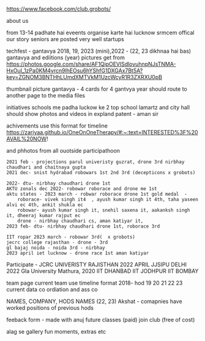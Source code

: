 https://www.facebook.com/club.grobots/


about us

from 13-14
padhate hai 
eveents organise karte hai 
lucknow srmcem 
offical 
our story 
seniors are posted very well 
startups


techfest - gantavya
2018, 19, 2023 (mini),2022 - (22, 23 dikhnaa hai bas)
gantavya and ediitions (year)
pictures get from 
https://photos.google.com/share/AF1QipOEVlSdlovuhnpNJsTNMA-HxOuI_1zPa0KM4vrcn9lhEOsu6hYShfG1DXGAx7Bt5A?key=ZGNOM3BNTHhLUmdXMTVkM1UzcWcyR1R3ZXRXU0pB

thumbnail picture
gantavya - 
4 cards for 4 gantvya year
should route to another page to the media files


initiatives
schools me padha 
luckow ke 2 top school 
lamartz and city hall
should show photos and videos in expland
patent - aman sir


achivements
use this format for timeline 
https://zariyaa.github.io/OneOnOneTherapy/#:~:text=INTERESTED%3F%20AVAIL%20NOW!

and phhotos from all ouotside participathoon 

    2021 feb - projections parul univeristy guzrat, drone 3rd nirbhay chaudhari and chaitnaya gupta
    2021 dec- snist hydrabad robowars 1st 2nd 3rd (decepticons x grobots)
    
    2022- dtu- nirbhay chaudhari drone 1st
    AKTU zonals dec 2022- robowar roborace and drone me 1st 
    aktu states - 2023 march - robwar roborace drone 1st gold medal  - 
        roborace- vivek singh it4  , ayush kumar singh it 4th, taha yaseen alvi ec 4th, ankit shukla ec
        robowar- ayush kumar singh it, snehil saxena it, aakanksh singh it, dheeraj kumar rajput ec
        drone - nirbhay chaudhari cs, aman katiyar it, 
    2023 feb- dtu- nirbhay chaudhari drone 1st, roborace 3rd 
     
    IIT ropar 2023 march - robowar 3rd(  x grobots)
    jecrc college rajasthan - drone - 3rd 
    gl bajaj noida - noida 3rd - nirbhay
    2023 april iet lucknow - drone race 1st aman katiyar


Participate - 
JCRC UNIVERISTY RAJISTHAN 2022 APRIL 
JJSIPU DELHI 2022
Gla University Mathura, 2020
IIT DHANBAD
IIT JODHPUR
IIT BOMBAY 


team page
current team 
use timeline format 
2018- hod
19
20
21
22
23 current data
co ordiation and ass co 

NAMES, COMPANY, HODS NAMES (22, 23)
Akshat - comapnies have worked
positions of previous hods

feeback form - made with anuj
future classes (paid)
join club (free of cost)

alag se gallery 
fun moments, extras etc 
